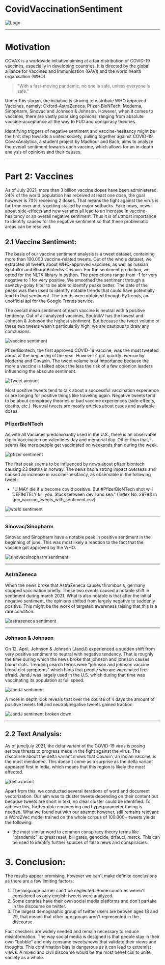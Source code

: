 CovidVaccinationSentiment
==============================

![Logo](https://github.com/Madhour/CovaxAnalytica/blob/main/docs/logo/CovaxAnalytica_darkmode.png?raw=true)

---
# Motivation
COVAX is a worldwide initiative aiming at a fair distribution of COVID-19 vaccines, especially in developing countries. It is directed by the global alliance for Vaccines and Immunisation (GAVI) and the world health organisation (WHO).
> "With a fast-moving pandemic, no one is safe, unless everyone is safe."

Under this slogan, the initiative is striving to distribute WHO approved Vaccines, namely: Oxford-AstraZeneca, Pfizer-BioNTech, Moderna, Sinopharm, Sinovac and Johnson & Johnson. 
However, when it comes to vaccines, there are vastly polarising opinions, ranging from absolute vaccine-acceptance all the way to FUD and conspiracy theories.

Identifying triggers of negative sentiment and vaccine-hesitancy might be the first step towards a united society, pulling together against COVID-19. CovaxAnalytica, a student project by Madhour and Bach, aims to analyze the overall sentiment towards each vaccine, which allows for an in-depth analysis of opinions and their causes.

---
# Part 2: Vaccines

As of July 2021, more than 3 billion vaccine doses have been administered. 24% of the world population has received at least one dose, the goal however is 70% receiving 2 doses. That means the fight against the virus is far from over and is getting stalled by major setbacks. Fake news, news about side-effects and new variants all lead to an increase in vaccine-hesitancy or an overall negative sentiment. Thus it is of utmost importance to identify causes for the negative sentiment so that these problematic areas can be resolved.

## 2.1 Vaccine Sentiment:
The basis of our vaccine sentiment analysis is a tweet dataset, containing more than 100.000 vaccine-related tweets. Out of the whole dataset, we extracted all tweets about WHO-approved vaccines, as well as russian SputnikV and BharatBiotechs Covaxin. For the sentiment prediction, we opted for the NLTK library in python. The predictions range from -1 for very negative to 1 for very positive.
We smoothed the sentiment through a savitzky-golay filter to be able to identify peaks better. The date of the peaks was then used to identify notable trends that could have potentially lead to that sentiment. The trends were obtained through PyTrends, an unofficial api for the Google Trends service.

The overall mean sentiment of each vaccine is neutral with a positive tendency. Out of all analyzed vaccines, SputnikV has the lowest and Johnson & Johnson the highest sentiment. But because the tweet volume of these two tweets wasn't particularily high, we are cautious to draw any conclusions. 

![vaccine sentiment](/docs/img/vaccine_sentiment.png)

PfizerBiontech, the first approved COVID-19 vaccine, was the most tweeted about at the beginning of the year. However it got quickly overrun by Moderna and Covaxin. The tweet volume is of importance because the more a vaccine is talked about the less the risk of a few opionion leaders influencing the absolute sentiment.

![Tweet amount](/docs/img/tweet_amount.gif)

Most positive tweets tend to talk about a successful vaccination experience or are longing for positive things like traveling again. Negative tweets tend to be about conspiracy theories or bad vaccine experiences (side-effects, deaths, etc.). Neutral tweets are mostly articles about cases and available doses.


### PfizerBioNTech
As with all Vaccines predominantly used in the U.S., there is an observable dip in Vaccination on valentines day and memorial day. Other than that, it seems like more people get vaccinated on weekends than during the week. 

![pfizer sentiment](/docs/img/pfizerbiontech_sentiment.png)

The first peak seems to be influenced by news about pfizer biontech causing 23 deaths in norway. The news had a strong impact overseas and caused an increase in vaccine-hesitancy, as observable in the following tweet:
- "U MAY die if u become covid positive. But #PfizerBioNTech shot will DEFINITELY kill you. Stuck between devil and sea." (Index No. 29798 in geo_vaccine_tweets_with_sentiment.csv)

![world sentiment](/docs/img/world_sentiment.png)

---
### Sinovac/Sinopharm
Sinovac and Sinopharm have a notable peak in positive sentiment in the beginning of june. This was most likely a reaction to the fact that the vaccine got approved by the WHO. 

![sinovacsinopharm sentiment](/docs/img/sino_sentiment.png)

---
### AstraZeneca
When the news broke that AstraZeneca causes thrombosis, germany stopped vaccination briefly. These two events caused a notable shift in sentiment during march 2021. What is also notable is that after the initial negative sentiment, the opinions shifted from largely negative to suddenly positive. This might be the work of targeted awareness raising that this is a rare condition. 

![astrazeneca sentiment](/docs/img/astrazeneca_sentiment.png)

---
### Johnson & Johnson
On 12. April, Johnson & Johnson (JandJ) experienced a sudden shift from very positive sentiment to neutral with negative tendency. That is roughly the time during which the news broke that johnson and johnson causes blood clots. Trending search terms were "johnson and johnson vaccine blood clot symptoms" which hints that people who are vaccinated feel afraid. JandJ was largely used in the U.S. which during that time was vaccinating its population at full speed. 

![JandJ sentiment](/docs/img/jandj_sentiment.png)

A more in depth look reveals that over the course of 4 days the amount of positive tweets fell and neutral/negative tweets gained traction.

![JandJ sentiment broken down](/docs/img/jandj_sentiment_broken_down.png)

---
## 2.2 Text Analysis:

As of june/july 2021, the delta variant of the COVID-19 virus is posing serious threats to progress made in the fight against the virus. The discourse about the delta variant shows that Covaxin, an indian vaccine, is the most mentioned. This doesn't come as a surprise as the delta variant appeared first in India, which means that this region is likely the most affected.

![deltavariant](/docs/img/deltavariant.png)

Apart from this, we conducted several iterations of word and document vectorization. Our aim was to cluster tweets depending on their content but because tweets are short in text, no clear cluster could be identified. To achieve this, further data engineering and hyperparameter tuning is needed. 
What we found out with our attempt however, still remains relevant: a Word2Vec model trained on the whole corpus of 100.000+ tweets yields the following:
- the most similar word to common conspiracy theory terms like "plandemic" is: great reset, bill gates, genocide, drfauci, merck. 
This can be used to identify further sources of false news and conspiracies. 

# 3. Conclusion:

The results appear promising, however we can't make definite conclusions as there are a few limiting factors:
1. The language barrier can't be neglected. Some countries weren't considered as only english tweets were analyzed. 
2. Some contries have their own social media platforms and don't partake in the discourse on twitter.
3. The largest demographic group of twitter users are betwen ages 18 and 29, that means that other age groups aren't represented in the discourse.

Fact checkers are widely needed and remain necessary to reduce misinformation. The way social media is designed is that people stay in their own "bubble" and only consume tweets/news that validate their views and thoughts. This confirmation bias is dangerous as it can lead to extremist views. A mixed and civil discourse would be the most beneficial to unite society as a whole.